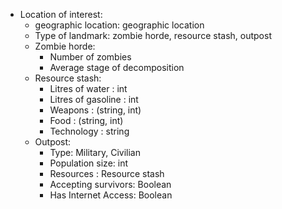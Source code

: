 - Location of interest: 
    - geographic location: geographic location
    - Type of landmark: zombie horde, resource stash, outpost
  - Zombie horde:
    - Number of zombies
    - Average stage of decomposition
  - Resource stash:
    - Litres of water : int
    - Litres of gasoline : int
    - Weapons : (string, int)
    - Food : (string, int)
    - Technology : string
  - Outpost:
    - Type: Military, Civilian
    - Population size: int
    - Resources : Resource stash
    - Accepting survivors: Boolean
    - Has Internet Access: Boolean